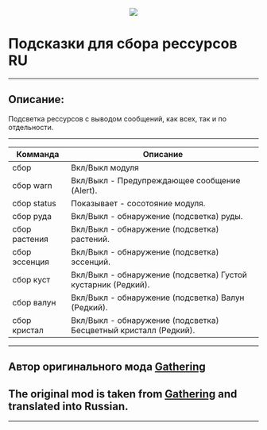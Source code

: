 <p align="center"><img src="https://github.com/war100ck/others/blob/master/terabooxlogo.svg"></p>

# Подсказки для сбора рессурсов RU
---
## Описание:
Подсветка рессурсов с выводом сообщений, как всех, так и по отдельности.

---

Комманда | Описание
| ------------- | ------------- | 
| сбор | Вкл/Выкл модуля | 
| сбор warn | Вкл/Выкл - Предупреждающее сообщение (Alert). | 
| сбор status | Показывает - сосотояние модуля. | 
| сбор руда | Вкл/Выкл - обнаружение (подсветка) руды. | 
| сбор растения | Вкл/Выкл - обнаружение (подсветка) растений. | 
| сбор эссенция | Вкл/Выкл - обнаружение (подсветка) эссенций. | 
| сбор куст | Вкл/Выкл - обнаружение (подсветка) Густой кустарник (Редкий). |
| сбор валун | Вкл/Выкл - обнаружение (подсветка) Валун (Редкий). |
| сбор кристал | Вкл/Выкл - обнаружение (подсветка) Бесцветный кристалл (Редкий). |

---
## Автор оригинального мода [Gathering](https://github.com/tera-mod/Gathering)
## The original mod is taken from [Gathering](https://github.com/tera-mod/Gathering) and translated into Russian.
---